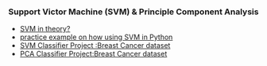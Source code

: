 ### Support Victor Machine (SVM) & Principle Component Analysis
* [SVM in theory?](https://github.com/Abdel-Razzak/ADS/blob/master/S6/Support-Vector-Machines/svm.pdf)
* [practice example on how using SVM in Python](https://github.com/Abdel-Razzak/ADS/blob/master/S6/Support-Vector-Machines/svc.ipynb)
* [SVM Classifier Project :Breast Cancer dataset](https://github.com/Abdel-Razzak/ADS/blob/master/S6/Support-Vector-Machines/Support%20Vector%20Machines%20with%20Python.ipynb)
* [PCA Classifier Project:Breast Cancer dataset](https://github.com/Abdel-Razzak/ADS/blob/master/S6/Principal-Component-Analysis/Principal%20Component%20Analysis.ipynb)
